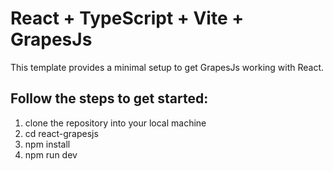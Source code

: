 # React + TypeScript + Vite + GrapesJs

This template provides a minimal setup to get GrapesJs working with React.


## Follow the steps to get started:

1. clone the repository into your local machine 
2. cd react-grapesjs
3. npm install
4. npm run dev